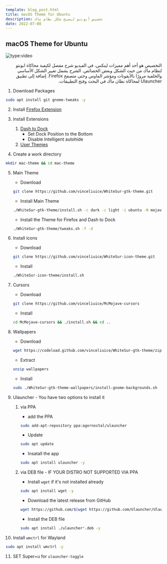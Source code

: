 ```yaml
---
template: blog_post.html
title: macOS Theme for Ubuntu
description: تخصيص أبونتو ليصبح شكل نظام ماك
date: 2022-07-08
---
```


## macOS Theme for Ubuntu

![type:video](https://www.youtube.com/embed/AlMniRLym4w)

<div dir="rtl">
التخصيص هو أحد أهم مميزات لينكس، في الفيديو شرح مفصل لكيفية محاكاة ابونتو لنظام ماك من حيث الشكل وبعض الخصائص.  
الشرح يشمل تغيير الشكل الأساسي والخلفية مرورًا بالأيقونات ومؤشر الماوس وحتى متصفح Firefox. إضافة إلى تطبيق Ulauncher لمحاكاة نظان ماك في البحث وفتح التطبيقات.
</div>

<p hidden>#more</p>

1. Download Packages
```bash
sudo apt install git gnome-tweaks -y
```

2. Install [Firefox Extension](https://extensions.gnome.org)

3. Install Extensions
	1. [Dash to Dock](https://extensions.gnome.org/extension/307/dash-to-dock)
		- Set Dock Position to the Bottom
		- Disable Intelligent autohide
	2. [User Themes](https://extensions.gnome.org/extension/19/user-themes)

4. Create a work directory

```bash
mkdir mac-theme && cd mac-theme
```

5. Main Theme
	- Download
	```bash
	git clone https://github.com/vinceliuice/WhiteSur-gtk-theme.git
	```
	- Install Main Theme
	```bash
	./WhiteSur-gtk-theme/install.sh -c dark -c light -i ubuntu -N mojave
	```
	- Install the Theme for Firefox and Dash to Dock
	```bash
	./WhiteSur-gtk-theme/tweaks.sh -f -d
	```

6. Install icons 
	- Download
	```bash
	git clone https://github.com/vinceliuice/WhiteSur-icon-theme.git
	```
	- Install
	```bash
	./WhiteSur-icon-theme/install.sh
	```

7. Cursors 
	- Download
	```bash
	git clone https://github.com/vinceliuice/McMojave-cursors
	```
	- Install
	```bash
	cd McMojave-cursors && ./install.sh && cd ..
	```

8. Wallpapers
	- Download
	```bash
	wget https://codeload.github.com/vinceliuice/WhiteSur-gtk-theme/zip/wallpapers
	```
	- Extract
	```bash
	unzip wallpapers
	```
	- Install
	```bash
	sudo ./WhiteSur-gtk-theme-wallpapers/install-gnome-backgrounds.sh
	```

9. Ulauncher - You have two options to install it

	1. via PPA
		- add the PPA
		```bash
		sudo add-apt-repository ppa:agornostal/ulauncher
		```
		- Update
		```bash
		sudo apt update
		```
		- Insatall the app
		```bash
		sudo apt install ulauncher -y
		```
  
	2. via DEB file - IF YOUR DISTRO NOT SUPPORTED VIA PPA  
		- Install `wget` if it's not installed already
		```bash
		sudo apt install wget -y
		```
		- Download the latest release from GitHub
		```bash
		wget https://github.com/$(wget https://github.com/Ulauncher/Ulauncher/releases/latest -O - | egrep '/.*/.*/.*deb' -o)
		```
		- Install the DEB file
		```bash
		sudo apt install ./ulauncher*.deb -y
		```

10. Install `wmctrl` for Wayland 
```bash
sudo apt install wmctrl -y
```

11. SET Super+u for `ulauncher-toggle`
